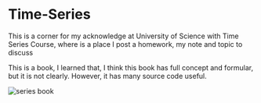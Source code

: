 # Time-Series
This is a corner for my acknowledge at University of Science with Time Series Course, where is a place I post a homework, my note and topic to discuss

This is a book, I learned that, I think this book has full concept and formular, but it is not clearly. However, it has many source code useful.


![series book](https://github.com/hangtantai/Time-Series/assets/133491245/5e6ddc46-b9a0-4dd4-87fa-6db09c3d3891)
